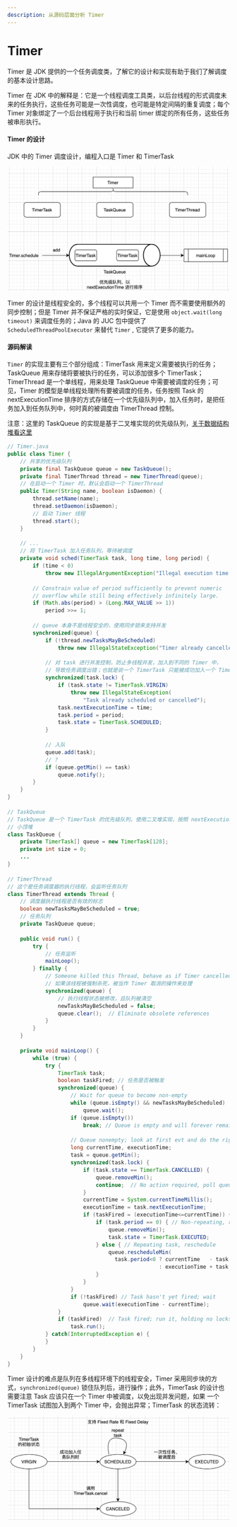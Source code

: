 ```yaml
---
description: 从源码层面分析 Timer
---
```


# Timer

Timer 是 JDK 提供的一个任务调度类，了解它的设计和实现有助于我们了解调度的基本设计思路。

Timer 在 JDK 中的解释是：它是一个线程调度工具类，以后台线程的形式调度未来的任务执行，这些任务可能是一次性调度，也可能是特定间隔的重复调度；每个 Timer 对象绑定了一个后台线程用于执行和当前 timer 绑定的所有任务，这些任务被串形执行。

#### Timer 的设计

JDK 中的 Timer 调度设计，编程入口是 Timer 和 TimerTask

![Timer &#x7684;&#x8BBE;&#x8BA1;](../../../.gitbook/assets/image%20%2812%29.png)

Timer 的设计是线程安全的，多个线程可以共用一个 Timer 而不需要使用额外的同步控制；但是 Timer 并不保证严格的实时保证，它是使用 `object.wait(long timeout)` 来调度任务的；Java 的 JUC 包中提供了`ScheduledThreadPoolExecutor` 来替代 `Timer` , 它提供了更多的能力。

#### 源码解读

`Timer` 的实现主要有三个部分组成：TimerTask 用来定义需要被执行的任务；TaskQueue 用来存储将要被执行的任务，可以添加很多个 TimerTask；TimerThread 是一个单线程，用来处理 TaskQueue 中需要被调度的任务；可见，Timer 的模型是单线程处理所有要被调度的任务，任务按照 Task 的 nextExecutionTime 排序的方式存储在一个优先级队列中，加入任务时，是把任务加入到任务队列中，何时真的被调度由 TimerThread 控制。

注意：这里的 TaskQueue 的实现是基于二叉堆实现的优先级队列，[关于数据结构堆看这里](../../../cs/algorithm/heap.md)

```java
// Timer.java
public class Timer {
    // 共享的优先级队列
    private final TaskQueue queue = new TaskQueue();
    private final TimerThread thread = new TimerThread(queue);
    // 在启动一个 Timer 时，默认会启动一个 TimerThread
    public Timer(String name, boolean isDaemon) {
        thread.setName(name);
        thread.setDaemon(isDaemon);
        // 启动 Timer 线程
        thread.start();
    }
    
    // ...
    // 将 TimerTask 加入任务队列，等待被调度
    private void sched(TimerTask task, long time, long period) {
        if (time < 0)
            throw new IllegalArgumentException("Illegal execution time.");

        // Constrain value of period sufficiently to prevent numeric
        // overflow while still being effectively infinitely large.
        if (Math.abs(period) > (Long.MAX_VALUE >> 1))
            period >>= 1;

        // queue 本身不是线程安全的，使用同步锁来支持并发
        synchronized(queue) {
            if (!thread.newTasksMayBeScheduled)
                throw new IllegalStateException("Timer already cancelled.");

            // 对 task 进行并发控制，防止多线程并发，加入到不同的 Timer 中，
            // 导致任务调度出错；也就是说一个 TimerTask 只能被成功加入一个 Timer 中调度
            synchronized(task.lock) {
                if (task.state != TimerTask.VIRGIN)
                    throw new IllegalStateException(
                        "Task already scheduled or cancelled");
                task.nextExecutionTime = time;
                task.period = period;
                task.state = TimerTask.SCHEDULED;
            }

            // 入队
            queue.add(task);
            // ?
            if (queue.getMin() == task)
                queue.notify();
        }
    }
}

// TaskQueue
// TaskQueue 是一个 TimerTask 的优先级队列，使用二叉堆实现，按照 nextExecutionTime 构造
// 小顶堆
class TaskQueue {
    private TimerTask[] queue = new TimerTask[128];
    private int size = 0;
    ...
}

// TimerThread
// 这个是任务调度器的执行线程，会监听任务队列
class TimerThread extends Thread {
    // 调度器执行线程是否有效的标志
    boolean newTasksMayBeScheduled = true;
    // 任务队列
    private TaskQueue queue;
    
    public void run() {
        try {
            // 任务监听
            mainLoop();
        } finally {
            // Someone killed this Thread, behave as if Timer cancelled
            // 如果该线程被强制杀死，被当作 Timer 取消的操作来处理
            synchronized(queue) {
                // 执行线程状态被修改，且队列被清空
                newTasksMayBeScheduled = false;
                queue.clear();  // Eliminate obsolete references
            }
        }
    }
    
    private void mainLoop() {
        while (true) {
            try {
                TimerTask task;
                boolean taskFired; // 任务是否被触发
                synchronized(queue) {
                    // Wait for queue to become non-empty
                    while (queue.isEmpty() && newTasksMayBeScheduled)
                        queue.wait();
                    if (queue.isEmpty())
                        break; // Queue is empty and will forever remain; die

                    // Queue nonempty; look at first evt and do the right thing
                    long currentTime, executionTime;
                    task = queue.getMin();
                    synchronized(task.lock) {
                        if (task.state == TimerTask.CANCELLED) {
                            queue.removeMin();
                            continue;  // No action required, poll queue again
                        }
                        currentTime = System.currentTimeMillis();
                        executionTime = task.nextExecutionTime;
                        if (taskFired = (executionTime<=currentTime)) {
                            if (task.period == 0) { // Non-repeating, remove
                                queue.removeMin();
                                task.state = TimerTask.EXECUTED;
                            } else { // Repeating task, reschedule
                                queue.rescheduleMin(
                                  task.period<0 ? currentTime   - task.period
                                                : executionTime + task.period);
                            }
                        }
                    }
                    if (!taskFired) // Task hasn't yet fired; wait
                        queue.wait(executionTime - currentTime);
                }
                if (taskFired)  // Task fired; run it, holding no locks
                    task.run();
            } catch(InterruptedException e) {
            }
        }
    }
}
```

Timer 设计的难点是队列在多线程环境下的线程安全，Timer 采用同步块的方式，`synchronized(queue)` 锁住队列后，进行操作；此外，TimerTask 的设计也需要注意 Task 应该只在一个 Timer 中被调度，以免出现并发问题，如果 一个 TimerTask 试图加入到两个 Timer 中，会抛出异常；TimerTask 的状态流转：

![TimerTask &#x72B6;&#x6001;&#x6D41;&#x8F6C;](../../../.gitbook/assets/image%20%2811%29.png)



